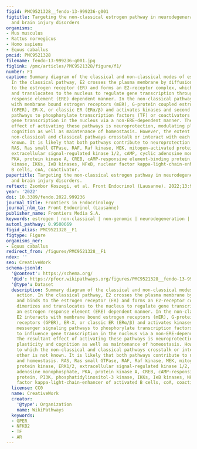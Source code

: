 ```yaml
---
figid: PMC9521328__fendo-13-999236-g001
figtitle: Targeting the non-classical estrogen pathway in neurodegenerative diseases
  and brain injury disorders
organisms:
- Mus musculus
- Rattus norvegicus
- Homo sapiens
- Equus caballus
pmcid: PMC9521328
filename: fendo-13-999236-g001.jpg
figlink: /pmc/articles/PMC9521328/figure/f1/
number: F1
caption: Summary diagram of the classical and non-classical modes of estrogen action.
  In the classical pathway, E2 crosses the plasma membrane by diffusion and binds
  to the estrogen receptor (ER) and forms an E2-receptor complex, which dimerizes
  and translocates to the nucleus to regulate gene transcription through an estrogen
  response element (ERE) dependent manner. In the non-classical pathway, E2 interacts
  with membrane bound estrogen receptors (mER), G-protein coupled estrogen receptors
  (GPER), ER-X, or classic ER (ERα/β) and activates kinases and second messenger signaling
  pathways to phosphorylate transcription factors (TF) or coactivators to influence
  gene transcription in the nucleus via a non-ERE-dependent manner. The resultant
  effect of activating these pathways is neuroprotection, modulating plasticity and
  cognition as well as maintenance of homeostasis. However, the extent to which the
  non-classical and classical pathways crosstalk or interact with each other is not
  known. It is likely that both pathways contribute to neuroprotection and homeostasis.
  RAS, Ras small GTPase, RAF, Raf kinase, MEK, mitogen-activated protein kinase, ERK1/2,
  extracellular signal-regulated kinase 1/2, cAMP, cyclic adenosine monophosphate,
  PKA, protein kinase A, CREB, cAMP-responsive element-binding protein, PI3K, phosphatidylinositol-3
  kinase, IKKs, IκB kinases, NFκB, nuclear factor kappa-light-chain-enhancer of activated
  B cells, coA, coactivator.
papertitle: Targeting the non-classical estrogen pathway in neurodegenerative diseases
  and brain injury disorders.
reftext: Zsombor Koszegi, et al. Front Endocrinol (Lausanne). 2022;13:999236.
year: '2022'
doi: 10.3389/fendo.2022.999236
journal_title: Frontiers in Endocrinology
journal_nlm_ta: Front Endocrinol (Lausanne)
publisher_name: Frontiers Media S.A.
keywords: estrogen | non-classical | non-genomic | neurodegeneration | neuroprotection
automl_pathway: 0.9500669
figid_alias: PMC9521328__F1
figtype: Figure
organisms_ner:
- Equus caballus
redirect_from: /figures/PMC9521328__F1
ndex: ''
seo: CreativeWork
schema-jsonld:
  '@context': https://schema.org/
  '@id': https://pfocr.wikipathways.org/figures/PMC9521328__fendo-13-999236-g001.html
  '@type': Dataset
  description: Summary diagram of the classical and non-classical modes of estrogen
    action. In the classical pathway, E2 crosses the plasma membrane by diffusion
    and binds to the estrogen receptor (ER) and forms an E2-receptor complex, which
    dimerizes and translocates to the nucleus to regulate gene transcription through
    an estrogen response element (ERE) dependent manner. In the non-classical pathway,
    E2 interacts with membrane bound estrogen receptors (mER), G-protein coupled estrogen
    receptors (GPER), ER-X, or classic ER (ERα/β) and activates kinases and second
    messenger signaling pathways to phosphorylate transcription factors (TF) or coactivators
    to influence gene transcription in the nucleus via a non-ERE-dependent manner.
    The resultant effect of activating these pathways is neuroprotection, modulating
    plasticity and cognition as well as maintenance of homeostasis. However, the extent
    to which the non-classical and classical pathways crosstalk or interact with each
    other is not known. It is likely that both pathways contribute to neuroprotection
    and homeostasis. RAS, Ras small GTPase, RAF, Raf kinase, MEK, mitogen-activated
    protein kinase, ERK1/2, extracellular signal-regulated kinase 1/2, cAMP, cyclic
    adenosine monophosphate, PKA, protein kinase A, CREB, cAMP-responsive element-binding
    protein, PI3K, phosphatidylinositol-3 kinase, IKKs, IκB kinases, NFκB, nuclear
    factor kappa-light-chain-enhancer of activated B cells, coA, coactivator.
  license: CC0
  name: CreativeWork
  creator:
    '@type': Organization
    name: WikiPathways
  keywords:
  - GPER
  - NFKB2
  - TF
  - AR
---
```

